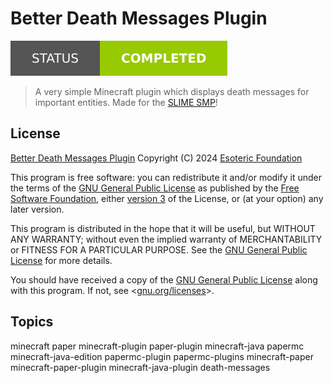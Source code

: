 # Better Death Messages Plugin

[![Project Status: Completed](./assets/images/badges/status.svg)](./)

> A very simple Minecraft plugin which displays death messages for important entities. Made for the [SLIME SMP](https://github.com/SlimeSMP)!

## License

[Better Death Messages Plugin](./) Copyright (C) 2024 [Esoteric Foundation](https://esoteric.foundation)

This program is free software: you can redistribute it and/or modify it under the terms of the [GNU General Public License](./LICENSE) as published by the [Free Software Foundation](https://www.fsf.org/), either [version 3](./LICENSE) of the License, or (at your option) any later version.

This program is distributed in the hope that it will be useful, but WITHOUT ANY WARRANTY; without even the implied warranty of MERCHANTABILITY or FITNESS FOR A PARTICULAR PURPOSE. See the [GNU General Public License](./LICENSE) for more details.

You should have received a copy of the [GNU General Public License](./LICENSE) along with this program. If not, see <[gnu.org/licenses](https://www.gnu.org/licenses/)>.

## Topics

minecraft paper minecraft-plugin paper-plugin minecraft-java papermc minecraft-java-edition papermc-plugin papermc-plugins minecraft-paper minecraft-paper-plugin minecraft-java-plugin death-messages
